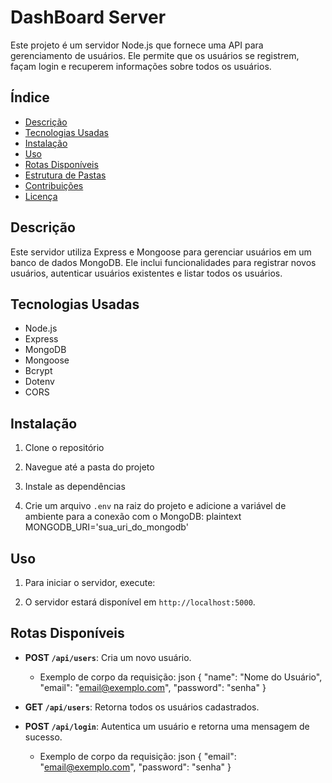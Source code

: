 # DashBoard Server

Este projeto é um servidor Node.js que fornece uma API para gerenciamento de usuários. Ele permite que os usuários se registrem, façam login e recuperem informações sobre todos os usuários.

## Índice

- [Descrição](#descrição)
- [Tecnologias Usadas](#tecnologias-usadas)
- [Instalação](#instalação)
- [Uso](#uso)
- [Rotas Disponíveis](#rotas-disponíveis)
- [Estrutura de Pastas](#estrutura-de-pastas)
- [Contribuições](#contribuições)
- [Licença](#licença)

## Descrição

Este servidor utiliza Express e Mongoose para gerenciar usuários em um banco de dados MongoDB. Ele inclui funcionalidades para registrar novos usuários, autenticar usuários existentes e listar todos os usuários.

## Tecnologias Usadas

- Node.js
- Express
- MongoDB
- Mongoose
- Bcrypt
- Dotenv
- CORS

## Instalação

1. Clone o repositório

2. Navegue até a pasta do projeto

3. Instale as dependências

4. Crie um arquivo `.env` na raiz do projeto e adicione a variável de ambiente para a conexão com o MongoDB:
   plaintext
   MONGODB_URI='sua_uri_do_mongodb'
   

## Uso

1. Para iniciar o servidor, execute:
   
2. O servidor estará disponível em `http://localhost:5000`.

## Rotas Disponíveis

- **POST `/api/users`**: Cria um novo usuário.
  - Exemplo de corpo da requisição:
    json
    {
        "name": "Nome do Usuário",
        "email": "email@exemplo.com",
        "password": "senha"
    }
    

- **GET `/api/users`**: Retorna todos os usuários cadastrados.

- **POST `/api/login`**: Autentica um usuário e retorna uma mensagem de sucesso.
  - Exemplo de corpo da requisição:
    json
    {
        "email": "email@exemplo.com",
        "password": "senha"
    }
    
